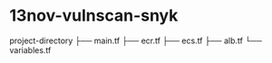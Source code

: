 # 13nov-vulnscan-snyk


project-directory
├── main.tf
├── ecr.tf
├── ecs.tf
├── alb.tf
└── variables.tf
